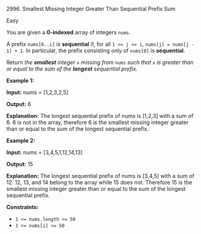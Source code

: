 2996\. Smallest Missing Integer Greater Than Sequential Prefix Sum

Easy

You are given a **0-indexed** array of integers `nums`.

A prefix `nums[0..i]` is **sequential** if, for all `1 <= j <= i`, `nums[j] = nums[j - 1] + 1`. In particular, the prefix consisting only of `nums[0]` is **sequential**.

Return _the **smallest** integer_ `x` _missing from_ `nums` _such that_ `x` _is greater than or equal to the sum of the **longest** sequential prefix._

**Example 1:**

**Input:** nums = [1,2,3,2,5]

**Output:** 6

**Explanation:** The longest sequential prefix of nums is [1,2,3] with a sum of 6. 6 is not in the array, therefore 6 is the smallest missing integer greater than or equal to the sum of the longest sequential prefix. 

**Example 2:**

**Input:** nums = [3,4,5,1,12,14,13]

**Output:** 15

**Explanation:** The longest sequential prefix of nums is [3,4,5] with a sum of 12. 12, 13, and 14 belong to the array while 15 does not. Therefore 15 is the smallest missing integer greater than or equal to the sum of the longest sequential prefix. 

**Constraints:**

*   `1 <= nums.length <= 50`
*   `1 <= nums[i] <= 50`